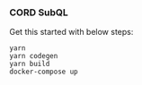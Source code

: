 ### CORD SubQL


Get this started with below steps:

```
yarn
yarn codegen
yarn build
docker-compose up

```
